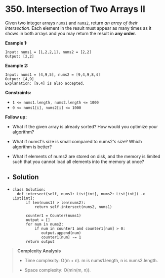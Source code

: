 # 350. Intersection of Two Arrays II

Given two integer arrays `nums1` and `nums2`, return *an array of their intersection*. Each element in the result must appear as many times as it shows in both arrays and you may return the result in **any order**.

**Example 1:**

```python3
Input: nums1 = [1,2,2,1], nums2 = [2,2]
Output: [2,2]
```

**Example 2:**

```python3
Input: nums1 = [4,9,5], nums2 = [9,4,9,8,4]
Output: [4,9]
Explanation: [9,4] is also accepted.
```

**Constraints:**

- `1 <= nums1.length, nums2.length <= 1000`
- `0 <= nums1[i], nums2[i] <= 1000`

**Follow up:**

- What if the given array is already sorted? How would you optimize your algorithm?
- What if nums1's size is small compared to nums2's size? Which algorithm is better?
- What if elements of nums2 are stored on disk, and the memory is limited such that you cannot load all elements into the memory at once?

- ## Solution

- ```python3
  class Solution:
    def intersect(self, nums1: List[int], nums2: List[int]) -> List[int]:
        if len(nums1) > len(nums2):
            return self.intersect(nums2, nums1)

        counter1 = Counter(nums1)
        output = []
        for num in nums2:
            if num in counter1 and counter1[num] > 0:
               output.append(num)
               counter1[num] -= 1
        return output
  ```

> **Complexity Analysis**
>
> - Time complexity: O(m + n). m is nums1.length, n is nums2.length.
>
> - Space complexity: O(min(m, n)).
